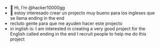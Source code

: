 - 👋 Hi, I’m @hacker10000gg
- 👀 estoy interesado crear un projecto muy bueno para los ingleses que se llama ending in the end
- recluto gente para que me ayuden hacer este projecto
- in inglish is: I am interested in creating a very good project for the English called ending in the end I recruit people to help me do this project
<!---
hacker10000gg/hacker10000gg is a ✨ special ✨ repository because its `README.md` (this file) appears on your GitHub profile.
You can click the Preview link to take a look at your changes.
--->
